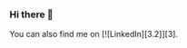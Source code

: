 ### Hi there 👋

<!--
**DimitriosTagkoulis/DimitriosTagkoulis** is a ✨ _special_ ✨ repository because its `README.md` (this file) appears on your GitHub profile.

Here are some ideas to get you started:


- 📫 How to reach me: https://www.linkedin.com/in/dimitrios-tagkoulis/

-->

<!-- Actual text -->

You can also find me on [![LinkedIn][3.2]][3].

<!-- Icons -->

[2.2]: https://raw.githubusercontent.com/MartinHeinz/MartinHeinz/master/linkedin-3-16.png (LinkedIn icon without padding)

<!-- Links to your social media accounts -->

[2]: https://www.linkedin.com/in/dimitrios-tagkoulis/
